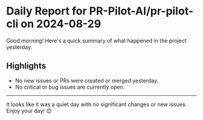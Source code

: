 # Daily Report for PR-Pilot-AI/pr-pilot-cli on 2024-08-29

Good morning! Here's a quick summary of what happened in the project yesterday.

## Highlights
- No new issues or PRs were created or merged yesterday.
- No critical or bug issues are currently open.

---

It looks like it was a quiet day with no significant changes or new issues. Enjoy your day! 😊